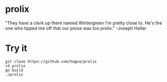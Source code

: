 prolix
======

"They have a clerk up there named Wintergreen I'm pretty close to. He's the one who tipped me off that our prose was too prolix."  -Joseph Heller


Try it
======
```
git clone https://github.com/hagna/prolix
cd prolix
go build
./prolix
```
